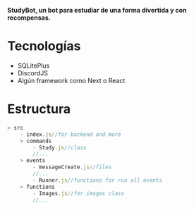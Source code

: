 **StudyBot, un bot para estudiar de una forma divertida y con recompensas.**

# Tecnologías
- SQLitePlus
- DiscordJS
- Algún framework como Next o React

# Estructura
```js
> src
	- index.js//for backend and more
	> commands
		- Study.js//class
		//...
	> events
		- messageCreate.js//files
		//...
		- Runner.js//functions for run all events
	> functions
		- Images.js//for images class
		//...
```